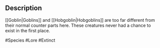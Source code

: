 ## Description

[[Goblin|Goblins]] and [[Hobgoblin|Hobgoblins]] are too far different from their normal counter parts here. These creatures never had a chance to exist in the first place.

#Species #Lore #Extinct